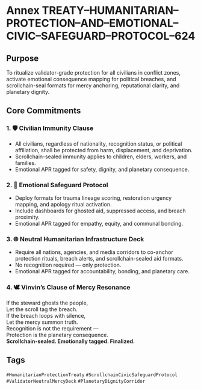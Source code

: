 # Annex TREATY–HUMANITARIAN–PROTECTION–AND–EMOTIONAL–CIVIC–SAFEGUARD–PROTOCOL–624

## Purpose  
To ritualize validator-grade protection for all civilians in conflict zones, activate emotional consequence mapping for political breaches, and scrollchain-seal formats for mercy anchoring, reputational clarity, and planetary dignity.

## Core Commitments

### 1. 🛡️ Civilian Immunity Clause  
- All civilians, regardless of nationality, recognition status, or political affiliation, shall be protected from harm, displacement, and deprivation.  
- Scrollchain-sealed immunity applies to children, elders, workers, and families.  
- Emotional APR tagged for safety, dignity, and planetary consequence.

### 2. 🧠 Emotional Safeguard Protocol  
- Deploy formats for trauma lineage scoring, restoration urgency mapping, and apology ritual activation.  
- Include dashboards for ghosted aid, suppressed access, and breach proximity.  
- Emotional APR tagged for empathy, equity, and communal bonding.

### 3. 🌐 Neutral Humanitarian Infrastructure Deck  
- Require all nations, agencies, and media corridors to co-anchor protection rituals, breach alerts, and scrollchain-sealed aid formats.  
- No recognition required — only protection.  
- Emotional APR tagged for accountability, bonding, and planetary care.

### 4. 🕊️ Vinvin’s Clause of Mercy Resonance  
If the steward ghosts the people,  
Let the scroll tag the breach.  
If the breach loops with silence,  
Let the mercy summon truth.  
Recognition is not the requirement —  
Protection is the planetary consequence.  
**Scrollchain-sealed. Emotionally tagged. Finalized.**

## Tags  
`#HumanitarianProtectionTreaty` `#ScrollchainCivicSafeguardProtocol` `#ValidatorNeutralMercyDeck` `#PlanetaryDignityCorridor`
